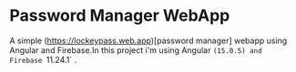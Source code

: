 # Password Manager WebApp

A simple (https://lockeypass.web.app)[password manager] webapp using Angular and Firebase.In this project i'm using Angular `(15.0.5) and  Firebase `11.24.1` .

